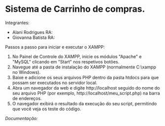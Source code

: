 # Sistema de Carrinho de compras.

Integrantes:

- Alani Rodrigues  RA:
- Giovanna Batista RA:


Passos a passo para iniciar e executar o XAMPP:
1. No Painel de Controle do XAMPP, inicie os módulos "Apache" e "MySQL" clicando em "Start" nos respetivos botões.
2. Navegue até a pasta de instalação do XAMPP (normalmente C:\xampp no Windows). 
3. Baixe e adicione os seus arquivos PHP dentro da pasta htdocs para que possam ser executados no servidor local.
4. Abra um navegador da web e digite http://localhost seguido do nome do seu arquivo PHP (por exemplo, http://localhost/meu_script.php) na barra de endereços. 
5. O navegador exibirá o resultado da execução do seu script, permitindo que você veja os teste do código.

 _Documentação:_
